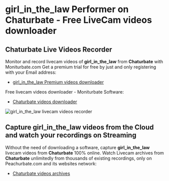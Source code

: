# girl_in_the_law Performer on Chaturbate - Free LiveCam videos downloader

## Chaturbate Live Videos Recorder

Monitor and record livecam videos of **girl_in_the_law** from **Chaturbate** with Moniturbate.com
Get a premium trial for free by just and only registering with your Email address:
* [girl_in_the_law Premium videos downloader](https://moniturbate.com/request-demo-licence-key.html)

Free livecam videos downloader - Moniturbate Software:
* [Chaturbate videos downloader](https://moniturbate.com/moniturbate-download-software.html)

![girl_in_the_law livecam videos recorder](https://peachurnet.com/templates/moniturbate-software.png)


## Capture girl_in_the_law videos from the Cloud and watch your recordings on Streaming

Without the need of downloading a software, capture **girl_in_the_law** livecam videos from **Chaturbate** 100% online.
Watch Livecam archives from **Chaturbate** unlimitedly from thousands of existing recordings, only on Peachurbate.com and its websites network:
* [Chaturbate videos archives](https://peachurnet.com/)